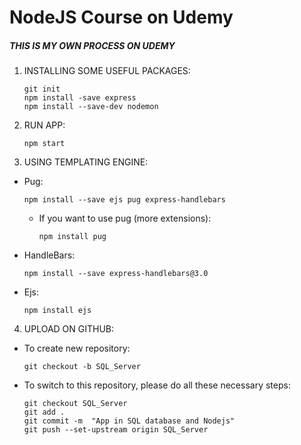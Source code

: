 # NodeJS Course on Udemy
##### THIS IS MY OWN PROCESS ON UDEMY 
1. INSTALLING SOME USEFUL PACKAGES:
    ```
    git init
    npm install -save express
    npm install --save-dev nodemon
    ```
2. RUN APP: 
    ```
    npm start
    ```
3. USING TEMPLATING ENGINE: 
* Pug: 
    ```
    npm install --save ejs pug express-handlebars
    ```
    * If you want to use pug (more extensions):
        ```
        npm install pug
        ``` 
* HandleBars: 
    ```
    npm install --save express-handlebars@3.0
    ```
* Ejs: 
    ```
    npm install ejs
    ```
4. UPLOAD ON GITHUB:
* To create new repository:
     ```
    git checkout -b SQL_Server
     ```
* To switch to this repository, please do all these necessary steps:
     ```
    git checkout SQL_Server
    git add .
    git commit -m  "App in SQL database and Nodejs"
    git push --set-upstream origin SQL_Server
    ```

